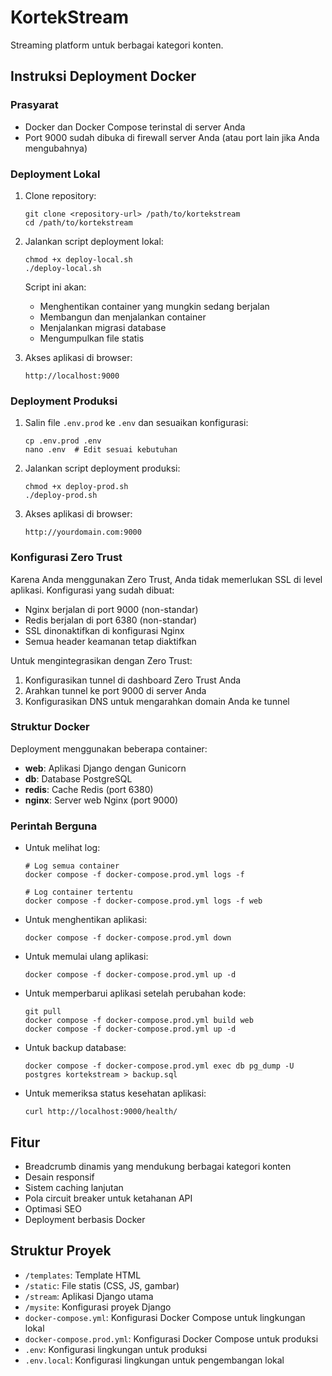 # KortekStream

Streaming platform untuk berbagai kategori konten.

## Instruksi Deployment Docker

### Prasyarat

- Docker dan Docker Compose terinstal di server Anda
- Port 9000 sudah dibuka di firewall server Anda (atau port lain jika Anda mengubahnya)

### Deployment Lokal

1. Clone repository:
   ```
   git clone <repository-url> /path/to/kortekstream
   cd /path/to/kortekstream
   ```

2. Jalankan script deployment lokal:
   ```
   chmod +x deploy-local.sh
   ./deploy-local.sh
   ```
   
   Script ini akan:
   - Menghentikan container yang mungkin sedang berjalan
   - Membangun dan menjalankan container
   - Menjalankan migrasi database
   - Mengumpulkan file statis

3. Akses aplikasi di browser:
   ```
   http://localhost:9000
   ```

### Deployment Produksi

1. Salin file `.env.prod` ke `.env` dan sesuaikan konfigurasi:
   ```
   cp .env.prod .env
   nano .env  # Edit sesuai kebutuhan
   ```

2. Jalankan script deployment produksi:
   ```
   chmod +x deploy-prod.sh
   ./deploy-prod.sh
   ```

3. Akses aplikasi di browser:
   ```
   http://yourdomain.com:9000
   ```

### Konfigurasi Zero Trust

Karena Anda menggunakan Zero Trust, Anda tidak memerlukan SSL di level aplikasi. Konfigurasi yang sudah dibuat:

- Nginx berjalan di port 9000 (non-standar)
- Redis berjalan di port 6380 (non-standar)
- SSL dinonaktifkan di konfigurasi Nginx
- Semua header keamanan tetap diaktifkan

Untuk mengintegrasikan dengan Zero Trust:

1. Konfigurasikan tunnel di dashboard Zero Trust Anda
2. Arahkan tunnel ke port 9000 di server Anda
3. Konfigurasikan DNS untuk mengarahkan domain Anda ke tunnel

### Struktur Docker

Deployment menggunakan beberapa container:

- **web**: Aplikasi Django dengan Gunicorn
- **db**: Database PostgreSQL
- **redis**: Cache Redis (port 6380)
- **nginx**: Server web Nginx (port 9000)

### Perintah Berguna

- Untuk melihat log:
  ```
  # Log semua container
  docker compose -f docker-compose.prod.yml logs -f
  
  # Log container tertentu
  docker compose -f docker-compose.prod.yml logs -f web
  ```

- Untuk menghentikan aplikasi:
  ```
  docker compose -f docker-compose.prod.yml down
  ```

- Untuk memulai ulang aplikasi:
  ```
  docker compose -f docker-compose.prod.yml up -d
  ```

- Untuk memperbarui aplikasi setelah perubahan kode:
  ```
  git pull
  docker compose -f docker-compose.prod.yml build web
  docker compose -f docker-compose.prod.yml up -d
  ```

- Untuk backup database:
  ```
  docker compose -f docker-compose.prod.yml exec db pg_dump -U postgres kortekstream > backup.sql
  ```

- Untuk memeriksa status kesehatan aplikasi:
  ```
  curl http://localhost:9000/health/
  ```

## Fitur

- Breadcrumb dinamis yang mendukung berbagai kategori konten
- Desain responsif
- Sistem caching lanjutan
- Pola circuit breaker untuk ketahanan API
- Optimasi SEO
- Deployment berbasis Docker

## Struktur Proyek

- `/templates`: Template HTML
- `/static`: File statis (CSS, JS, gambar)
- `/stream`: Aplikasi Django utama
- `/mysite`: Konfigurasi proyek Django
- `docker-compose.yml`: Konfigurasi Docker Compose untuk lingkungan lokal
- `docker-compose.prod.yml`: Konfigurasi Docker Compose untuk produksi
- `.env`: Konfigurasi lingkungan untuk produksi
- `.env.local`: Konfigurasi lingkungan untuk pengembangan lokal